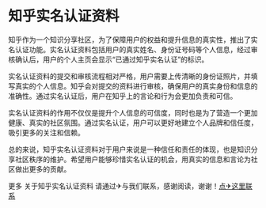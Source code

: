 # 知乎实名认证资料

知乎作为一个知识分享社区，为了保障用户的权益和提升信息的真实性，推出了实名认证功能。实名认证资料包括用户的真实姓名、身份证号码等个人信息，经过审核确认后，用户的个人主页会显示“已通过知乎实名认证”的标识。

实名认证资料的提交和审核流程相对严格，用户需要上传清晰的身份证照片，并填写真实的个人信息。知乎会对提交的资料进行审核，确保用户的真实身份和信息的准确性。通过实名认证后，用户在知乎上的言论和行为会更加负责和可信。

实名认证资料的作用不仅仅是提升个人信息的可信度，同时也是为了营造一个更加健康、真实的社区氛围。通过实名认证，用户可以更好地建立个人品牌和信任度，吸引更多的关注和信赖。

总的来说，知乎实名认证资料对于用户来说是一种信任和责任的体现，也是知识分享社区秩序的维护。希望用户能够珍惜实名认证的机会，用真实的信息和言论为社区做出更多的贡献。

更多 关于知乎实名认证资料 请通过✈与我们联系，感谢阅读，谢谢！[点✈这里联系](https://ss.k02.cc)